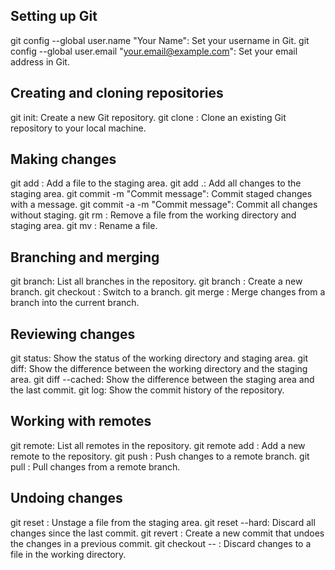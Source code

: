 ## Setting up Git

git config --global user.name "Your Name": Set your username in Git.
git config --global user.email "your.email@example.com": Set your email address in Git.

## Creating and cloning repositories

git init: Create a new Git repository.
git clone <repository-url>: Clone an existing Git repository to your local machine.

## Making changes

git add <file>: Add a file to the staging area.
git add .: Add all changes to the staging area.
git commit -m "Commit message": Commit staged changes with a message.
git commit -a -m "Commit message": Commit all changes without staging.
git rm <file>: Remove a file from the working directory and staging area.
git mv <old-file-name> <new-file-name>: Rename a file.

## Branching and merging

git branch: List all branches in the repository.
git branch <branch-name>: Create a new branch.
git checkout <branch-name>: Switch to a branch.
git merge <branch-name>: Merge changes from a branch into the current branch.

## Reviewing changes

git status: Show the status of the working directory and staging area.
git diff: Show the difference between the working directory and the staging area.
git diff --cached: Show the difference between the staging area and the last commit.
git log: Show the commit history of the repository.

## Working with remotes

git remote: List all remotes in the repository.
git remote add <remote-name> <remote-url>: Add a new remote to the repository.
git push <remote-name> <branch-name>: Push changes to a remote branch.
git pull <remote-name> <branch-name>: Pull changes from a remote branch.

## Undoing changes

git reset <file>: Unstage a file from the staging area.
git reset --hard: Discard all changes since the last commit.
git revert <commit-hash>: Create a new commit that undoes the changes in a previous commit.
git checkout -- <file>: Discard changes to a file in the working directory.
